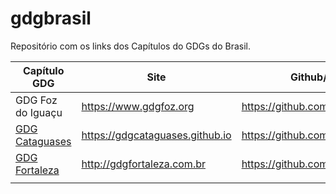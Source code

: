 # gdgbrasil
Repositório com os links dos Capítulos do GDGs do Brasil.

| Capítulo GDG      | Site                   | Github/Gitlab             | Twitter                     | Instagram                         | Facebook | Youtube                                                  | TikTok | Outros |
|-------------------|------------------------|---------------------------|-----------------------------|-----------------------------------|----------|----------------------------------------------------------|--------|--------|
| GDG Foz do Iguaçu | https://www.gdgfoz.org | https://github.com/gdgfoz |https://twitter.com/gdgfoz/ | https://www.instagram.com/gdgfoz/ |          | https://www.youtube.com/c/GDGFozdoIguacu |        |        |
| [GDG Cataguases](https://gdg.community.dev/gdg-cataguases/) |https://gdgcataguases.github.io |https://github.com/gdgcataguases|                             | [@gdgcataguases](https://www.instagram.com/gdgcataguases)|          |                                                           |        |  |
| [GDG Fortaleza](https://gdg.community.dev/gdg-fortaleza/) | http://gdgfortaleza.com.br | https://github.com/gdg-fortaleza | [@GDGFortaleza](https://twitter.com/gdgfortaleza) | [@gdgfortalezaoficial](https://www.instagram.com/gdgfortalezaoficial) | https://www.facebook.com/gdgfortaleza | | | |
|                   |                        |                           |                             |                                   |          |                                                          |        |        |
